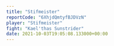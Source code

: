```yaml
---
title: "Stifmeister"
reportCode: "6XhjdQmtyfBJDVzN"
player: "Stifmeister"
fight: "Kael'thas Sunstrider"
date: 2021-10-03T19:05:08.133000+00:00
---
```

